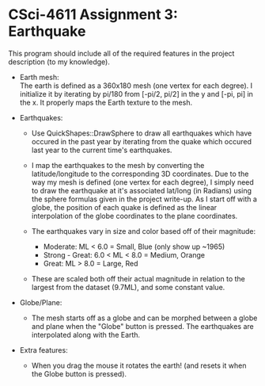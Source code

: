 # CSci-4611 Assignment 3:  Earthquake

This program should include all of the required features in the project description (to my knowledge).

* Earth mesh:  
  The earth is defined as a 360x180 mesh (one vertex for each degree). I initialize it by iterating by pi/180 from [-pi/2, pi/2] in the y and [-pi, pi] in the x. It properly maps the Earth texture to the mesh.

* Earthquakes:
  * Use QuickShapes::DrawSphere to draw all earthquakes which have occured in the past year by iterating from the quake which occured last year to the current time's earthquakes. 
  * I map the earthquakes to the mesh by converting the latitude/longitude to the corresponding 3D coordinates. Due to the way my mesh is defined (one vertex for each degree), I simply need to draw the earthquake at it's associated lat/long (in Radians) using the sphere formulas given in the project write-up. As I start off with a globe, the position of each quake is defined as the linear interpolation of the globe coordinates to the plane coordinates.
  * The earthquakes vary in size and color based off of their magnitude:
    * Moderate: ML < 6.0 = Small, Blue (only show up ~1965)
    * Strong - Great: 6.0 < ML < 8.0 = Medium, Orange
    * Great: ML > 8.0 = Large, Red

  * These are scaled both off their actual magnitude in relation to the largest from the dataset (9.7ML), and some constant value.
* Globe/Plane:
  * The mesh starts off as a globe and can be morphed between a globe and plane when the "Globe" button is pressed. The earthquakes are interpolated along with the Earth.
  
* Extra features:
  * When you drag the mouse it rotates the earth! (and resets it when the Globe button is pressed).
